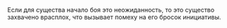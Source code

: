 Если для существа начало боя это неожиданность, то это существо захвачено врасплох, что вызывает помеху на его бросок инициативы.